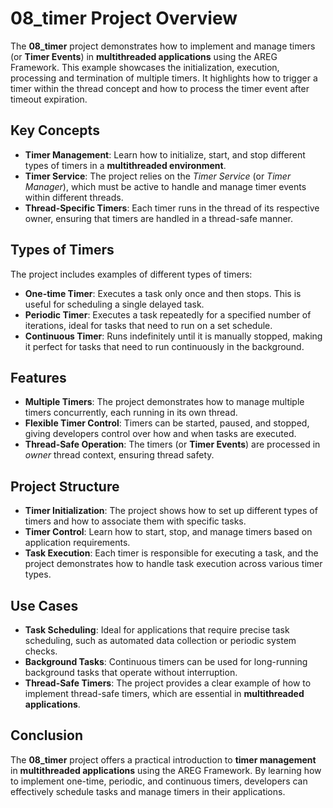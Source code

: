 # 08_timer Project Overview

The **08_timer** project demonstrates how to implement and manage timers (or **Timer Events**) in **multithreaded applications** using the AREG Framework. This example showcases the initialization, execution, processing and termination of multiple timers. It highlights how to trigger a timer within the thread concept and how to process the timer event after timeout expiration.

## Key Concepts

- **Timer Management**: Learn how to initialize, start, and stop different types of timers in a **multithreaded environment**.
- **Timer Service**: The project relies on the *Timer Service* (or *Timer Manager*), which must be active to handle and manage timer events within different threads.
- **Thread-Specific Timers**: Each timer runs in the thread of its respective owner, ensuring that timers are handled in a thread-safe manner.

## Types of Timers

The project includes examples of different types of timers:

- **One-time Timer**: Executes a task only once and then stops. This is useful for scheduling a single delayed task.
- **Periodic Timer**: Executes a task repeatedly for a specified number of iterations, ideal for tasks that need to run on a set schedule.
- **Continuous Timer**: Runs indefinitely until it is manually stopped, making it perfect for tasks that need to run continuously in the background.

## Features

- **Multiple Timers**: The project demonstrates how to manage multiple timers concurrently, each running in its own thread.
- **Flexible Timer Control**: Timers can be started, paused, and stopped, giving developers control over how and when tasks are executed.
- **Thread-Safe Operation**: The timers (or **Timer Events**) are processed in *owner* thread context, ensuring thread safety.

## Project Structure

- **Timer Initialization**: The project shows how to set up different types of timers and how to associate them with specific tasks.
- **Timer Control**: Learn how to start, stop, and manage timers based on application requirements.
- **Task Execution**: Each timer is responsible for executing a task, and the project demonstrates how to handle task execution across various timer types.

## Use Cases

- **Task Scheduling**: Ideal for applications that require precise task scheduling, such as automated data collection or periodic system checks.
- **Background Tasks**: Continuous timers can be used for long-running background tasks that operate without interruption.
- **Thread-Safe Timers**: The project provides a clear example of how to implement thread-safe timers, which are essential in **multithreaded applications**.

## Conclusion

The **08_timer** project offers a practical introduction to **timer management** in **multithreaded applications** using the AREG Framework. By learning how to implement one-time, periodic, and continuous timers, developers can effectively schedule tasks and manage timers in their applications.
